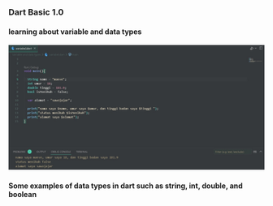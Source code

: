### Dart Basic 1.0
#### learning about variable and data types <br></h4>
![Alt Text](https://github.com/Aireef/dart-basic1/blob/main/datatype_dart.jpeg)
#### Some examples of data types in dart such as string, int, double, and boolean
